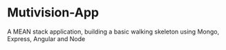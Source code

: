 # Mutivision-App
A MEAN stack application, building a basic walking skeleton using Mongo, Express, Angular and Node
